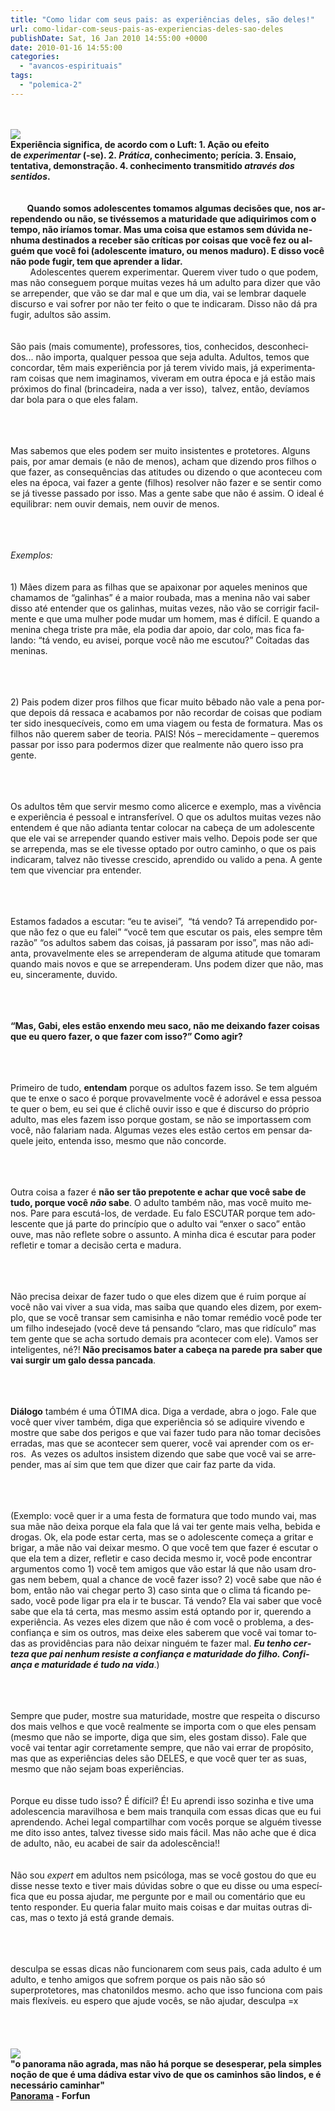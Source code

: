 ```yaml
---
title: "Como lidar com seus pais: as experiências deles, são deles!"
url: como-lidar-com-seus-pais-as-experiencias-deles-sao-deles
publishDate: Sat, 16 Jan 2010 14:55:00 +0000
date: 2010-01-16 14:55:00
categories: 
  - "avancos-espirituais"
tags: 
  - "polemica-2"
---
```

<div><span><span><b><br></b></span></span><br><div><a href="http://2.bp.blogspot.com/_BzqI_RDZ6O4/S1HYc6yvhzI/AAAAAAAABmQ/VkUc_RVHeS4/s1600-h/ciencia.jpg" imageanchor="1"><img border="0" src="http://2.bp.blogspot.com/_BzqI_RDZ6O4/S1HYc6yvhzI/AAAAAAAABmQ/VkUc_RVHeS4/s200/ciencia.jpg"></a><br></div><span><span><b><span>Experiência significa, de acordo com o Luft: 1. Ação ou efeito de </span></b></span><i><span><b><span>experimentar</span></b></span></i><span><b><span> (-se). 2. </span></b></span><i><span><b><span>Prática</span></b></span></i><span><b><span>, conhecimento; perícia. 3. Ensaio, tentativa, demonstração. 4. conhecimento transmitido</span></b></span><i><span><b><span> através dos sentidos</span></b></span></i><span><b><span>. </span></b></span></span><br><span><b><br></b></span><br><span><span><b><span><span lang="PT-BR"><span><span>        Quando somos adolescentes tomamos algumas decisões que, nos arrependendo ou não, se tivéssemos a maturidade que adiquirimos com o tempo, não iríamos tomar. Mas uma coisa que estamos sem dúvida nenhuma destinados a receber são críticas por coisas que você fez ou alguém que você foi </span></span></span><span lang="PT-BR"><span><span>(adolescente imaturo, ou menos maduro)</span></span></span><span lang="PT-BR"><span><span>. E disso você não pode fugir, tem que aprender a lidar.</span></span></span></span></b></span></span><br><span>        Adolescentes querem experimentar. Querem viver tudo o que podem, mas não conseguem porque muitas vezes há um adulto para dizer que vão se arrepender, que vão se dar mal e que um dia, vai se lembrar daquele discurso e vai sofrer por não ter feito o que te indicaram. Disso não dá pra fugir, adultos são assim.</span><br></div><div><span><span><br></span></span><br></div><div><span lang="PT-BR">São pais (mais comumente), professores, tios, conhecidos, desconhecidos... não importa, qualquer pessoa que seja adulta. Adultos, temos que concordar, têm mais experiência por já terem vivido mais, já experimentaram coisas que nem imaginamos, viveram em outra época e já estão mais próximos do final </span><span lang="PT-BR">(brincadeira, nada a ver isso),  </span><span lang="PT-BR">talvez, então, devíamos dar bola para o que eles falam.<p></p></span><br></div><div><span><span><br></span></span><br></div><div><span lang="PT-BR">Mas sabemos que eles podem ser muito insistentes e protetores. Alguns pais, por amar demais </span><span lang="PT-BR"><span>(e não de menos)</span></span><span lang="PT-BR">, acham que dizendo pros filhos o que fazer, as consequências das atitudes ou dizendo o que aconteceu com eles na época, vai fazer a gente (filhos) resolver não fazer e se sentir como se já tivesse passado por isso. Mas a gente sabe que não é assim. O ideal é equilibrar: nem ouvir demais, nem ouvir de menos.<p></p></span><br></div><div><span><span><i><br></i></span></span><br></div><div><span><span><i>Exemplos:</i></span></span><br></div><div><span><span><br></span></span><br></div><div><span lang="PT-BR">1) Mães dizem para as filhas que se apaixonar por aqueles meninos que chamamos de “galinhas” é a maior roubada, mas a menina não vai saber disso até entender que os galinhas, muitas vezes, não vão se corrigir facilmente e que uma mulher pode mudar um homem, mas é difícil. E quando a menina chega triste pra mãe, ela podia dar apoio, dar colo, mas fica falando: “tá vendo, eu avisei, porque você não me escutou?” Coitadas das meninas.<p></p></span><br></div><div><span><span><br></span></span><br></div><div><span lang="PT-BR">2) Pais podem dizer pros filhos que ficar muito bêbado não vale a pena porque depois dá ressaca e acabamos por não recordar de coisas que podiam ter sido inesquecíveis, como em uma viagem ou festa de formatura. Mas os filhos não querem saber de teoria. PAIS! Nós – merecidamente – queremos passar por isso para podermos dizer que realmente não quero isso pra gente.<p></p></span><br></div><div><span><span><br></span></span><br></div><div><span lang="PT-BR">Os adultos têm que servir mesmo como alicerce e exemplo, mas a vivência e experiência é pessoal e intransferível. O que os adultos muitas vezes não entendem é que não adianta tentar colocar na cabeça de um adolescente que ele vai se arrepender quando estiver mais velho. Depois pode ser que se arrependa, mas se ele tivesse optado por outro caminho, o que os pais indicaram, talvez não tivesse crescido, aprendido ou valido a pena. A gente tem que vivenciar pra entender. <p></p></span><br></div><div><span><span><br></span></span><br></div><div><span lang="PT-BR">Estamos fadados a escutar: “eu te avisei”,  “tá vendo? Tá arrependido porque não fez o que eu falei” “você tem que escutar os pais, eles sempre têm razão” “os adultos sabem das coisas, já passaram por isso”, mas não adianta, provavelmente eles se arrependeram de alguma atitude que tomaram quando mais novos e que se arrependeram. Uns podem dizer que não, mas eu, sinceramente, duvido.<p></p></span><br></div><div><span><span><b><br></b></span></span><br></div><div><b><span lang="PT-BR">“Mas, Gabi, eles estão enxendo meu saco, não me deixando fazer coisas que eu quero fazer, o que fazer com isso?” Como agir? <p></p></span></b><br></div><div><span><span><br></span></span><br></div><div><span lang="PT-BR">Primeiro de tudo, <b>entendam</b> porque os adultos fazem isso. Se tem alguém que te enxe o saco é porque provavelmente você é adorável e essa pessoa te quer o bem, eu sei que é clichê ouvir isso e que é discurso do próprio adulto, mas eles fazem isso porque gostam, se não se importassem com você, não falariam nada. Algumas vezes eles estão certos em pensar daquele jeito, entenda isso, mesmo que não concorde. <p></p></span><br></div><div><span><span><br></span></span><br></div><div><span lang="PT-BR">Outra coisa a fazer é <b>não ser tão prepotente e achar que você sabe de tudo, porque você <i>não</i> sabe</b>. O adulto também não, mas você muito menos. Pare para escutá-los, de verdade. Eu falo ESCUTAR porque tem adolescente que já parte do princípio que o adulto vai “enxer o saco” então ouve, mas não reflete sobre o assunto. A minha dica é escutar para poder refletir e tomar a decisão certa e madura. <p></p></span><br></div><div><span><span><br></span></span><br></div><div><span lang="PT-BR">Não precisa deixar de fazer tudo o que eles dizem que é ruim porque aí você não vai viver a sua vida, mas saiba que quando eles dizem, por exemplo, que se você transar sem camisinha e não tomar remédio você pode ter um filho indesejado </span><span lang="PT-BR">(você deve tá pensando “claro, mas que ridículo” mas tem gente que se acha sortudo demais pra acontecer com ele)</span><span lang="PT-BR">. Vamos ser inteligentes, né?! <b>Não precisamos bater a cabeça na parede pra saber que vai surgir um galo dessa pancada</b>.<p></p></span><br></div><div><span><span><br></span></span><br></div><div><span lang="PT-BR"><b>Diálogo</b> também é uma ÓTIMA dica. Diga a verdade, abra o jogo. Fale que você quer viver também, diga que experiência só se adiquire vivendo e mostre que sabe dos perigos e que vai fazer tudo para não tomar decisões erradas, mas que se acontecer sem querer, você vai aprender com os erros.  As vezes os adultos insistem dizendo que sabe que você vai se arrepender, mas aí sim que tem que dizer que cair faz parte da vida.<p></p></span><br></div><div><span><span><br></span></span><br></div><div><span lang="PT-BR">(Exemplo: você quer ir a uma festa de formatura que todo mundo vai, mas sua mãe não deixa porque ela fala que lá vai ter gente mais velha, bebida e drogas. Ok, ela pode estar certa, mas se o adolescente começa a gritar e brigar, a mãe não vai deixar mesmo. O que você tem que fazer é escutar o que ela tem a dizer, refletir e caso decida mesmo ir, você pode encontrar argumentos como 1) você tem amigos que vão estar lá que não usam drogas nem bebem, qual a chance de você fazer isso? 2) você sabe que não é bom, então não vai chegar perto 3) caso sinta que o clima tá ficando pesado, você pode ligar pra ela ir te buscar. Tá vendo? Ela vai saber que você sabe que ela tá certa, mas mesmo assim está optando por ir, querendo a experiência. As vezes eles dizem que não é com você o problema, a desconfiança e sim os outros, mas deixe eles saberem que você vai tomar todas as providências para não deixar ninguém te fazer mal. <i><b>Eu tenho certeza que pai nenhum resiste a confiança e maturidade do filho. Confiança e maturidade é tudo na vida</b></i>.) <p></p></span><br></div><div><span><span><br></span></span><br></div><div><span>Sempre que puder, mostre sua maturidade, mostre que respeita o discurso dos mais velhos e que você realmente se importa com o que eles pensam (mesmo que não se importe, diga que sim, eles gostam disso). Fale que você vai tentar agir corretamente sempre, que não vai errar de propósito, mas que as experiências deles são DELES, e que você quer ter as suas, mesmo que não sejam boas experiências. </span><br></div><div><span><span><br></span></span><br></div><div><span>Porque eu disse tudo isso? É difícil? É! Eu aprendi isso sozinha e tive uma adolescencia maravilhosa e bem mais tranquila com essas dicas que eu fui aprendendo. Achei legal compartilhar com vocês porque se alguém tivesse me dito isso antes, talvez tivesse sido mais fácil. Mas não ache que é dica de adulto, não, eu acabei de sair da adolescência!!</span><br></div><div><br></div><div><br></div><div><span lang="PT-BR">Não sou <i>expert</i> em adultos nem psicóloga, mas se você gostou do que eu disse nesse texto e tiver mais dúvidas sobre o que eu disse ou uma específica que eu possa ajudar, me pergunte por e mail ou comentário que eu tento responder. Eu queria falar muito mais coisas e dar muitas outras dicas, mas o texto já está grande demais.<p></p></span><br></div><div><span><span><br></span></span><br></div><div><span><span>desculpa se essas dicas não funcionarem com seus pais, cada adulto é um adulto, e tenho amigos que sofrem porque os pais não são só superprotetores, mas chatonildos mesmo. acho que isso funciona com pais mais flexíveis. eu espero que ajude vocês, se não ajudar, desculpa =x</span><span> </span></span><br><span><span><br></span></span><br><span><span><br></span></span><br></div><div><a href="http://2.bp.blogspot.com/_BzqI_RDZ6O4/S1HU45TjkJI/AAAAAAAABmI/3k-Am9T1bbw/s1600-h/CAMINHOS+DO+CAMPO3012.JPG" imageanchor="1"><img border="0" src="http://2.bp.blogspot.com/_BzqI_RDZ6O4/S1HU45TjkJI/AAAAAAAABmI/3k-Am9T1bbw/s400/CAMINHOS+DO+CAMPO3012.JPG"></a><br></div><div><span><span><b>"o panorama não agrada, mas não há porque se desesperar, pela simples noção de que é uma dádiva estar vivo de que os caminhos são lindos, e é necessário caminhar"</b></span></span><br><span><span><b><span><a href="http://letras.terra.com.br/forfun/1376635/" target="_blank">Panorama</a> - Forfun</span></b></span></span><br><span><span><b><br></b></span></span><br></div>
